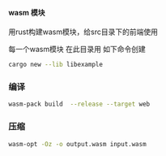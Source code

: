 #### wasm 模块
用rust构建wasm模块，给src目录下的前端使用

每一个wasm模块 在此目录用 如下命令创建
```bash
cargo new --lib libexample   
```

### 编译
```bash
wasm-pack build  --release --target web 
```

### 压缩
```bash
wasm-opt -Oz -o output.wasm input.wasm
```